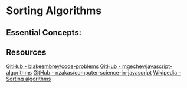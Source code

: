 # Sorting Algorithms

## Essential Concepts:


## Resources

[GitHub - blakeembrey/code-problems](https://github.com/blakeembrey/code-problems/)
[GitHub - mgechev/javascript-algorithms](https://github.com/mgechev/javascript-algorithms)
[GitHub - nzakas/computer-science-in-javascript](https://github.com/nzakas/computer-science-in-javascript)
[Wikipedia - Sorting algorithms](https://en.wikipedia.org/wiki/Sorting_algorithm)
